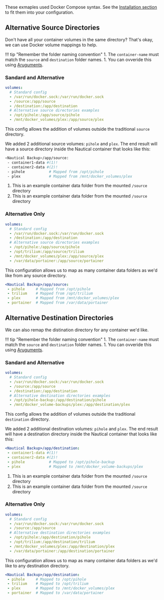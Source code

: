 These exmaples used Docker Compose syntax. See the [Installation section](./installation.md#docker-compose-example) to fit them into your configuration.

## Alternative Source Directories
Don't have all your container volumes in the same directory? That's okay, we can use Docker volume mappings to help.

!!! tip "Remember the folder naming convention"
    1. The `container-name` must match the `source` and `destination` folder names.
    1. You can ovveride this using [Aruguments](./arguments.md#override-source-directory).

### Sandard and Alternative
```yaml
volumes:
  # Standard config
  - /var/run/docker.sock:/var/run/docker.sock
  - /source:/app/source
  - /destination:/app/destination
  # Alternative source directories examples
  - /opt/pihole:/app/source/pihole
  - /mnt/docker_volumes/plex:/app/source/plex
```

This config allows the addition of volumes outside the traditional `source` directory.

We added 2 additional source volumes: `pihole` and `plex`. The end result will have a source directory inside the Nautical container that looks like this:

```bash
<Nautical Backup>/app/source:
 - container1-data #(1)!
 - container2-data #(2)!
 - pihole           # Mapped from /opt/pihole
 - plex             # Mapped from /mnt/docker_volumes/plex
```

1. This is an example container data folder from the mounted `/source` directory
2. This is an example container data folder from the mounted `/source` directory

### Alternative Only
```yaml
volumes:
  # Standard config
  - /var/run/docker.sock:/var/run/docker.sock
  - /destination:/app/destination
  # Alternative source directories examples
  - /opt/pihole:/app/source/pihole
  - /opt/trilium:/app/source/trilium
  - /mnt/docker_volumes/plex:/app/source/plex
  - /var/data/portainer:/app/source/portainer
```
This configuration allows us to map as many container data folders as we'd like from any source directory.
```yaml
<Nautical Backup>/app/source:
 - pihole     # Mapped from /opt/pihole
 - trilium    # Mapped from /opt/trilium
 - plex       # Mapped from /mnt/docker_volumes/plex
 - portainer  # Mapped from /var/data/portainer
```

## Alternative Destination Directories
We can also remap the distination directory for any container we'd like.

!!! tip "Remember the folder naming convention"
    1. The `container-name` must match the `source` and `destination` folder names.
    1. You can ovveride this using [Aruguments](./arguments.md#override-destination-directory).

### Sandard and Alternative
```yaml
volumes:
  # Standard config
  - /var/run/docker.sock:/var/run/docker.sock
  - /source:/app/source
  - /destination:/app/destination
  # Alternative destination directories examples
  - /opt/pihole-backup:/app/destination/pihole
  - /mnt/docker_volume-backups/plex:/app/destination/plex
```

This config allows the addition of volumes outside the traditional `destination` directory.

We added 2 additional destination volumes: `pihole` and `plex`. The end result will have a destination directory inside the Nautical container that looks like this:

```yaml
<Nautical Backup>/app/destination:
 - container1-data #(1)!
 - container2-data #(2)!
 - pihole           # Mapped to /opt/pihole-backup
 - plex             # Mapped to /mnt/docker_volume-backups/plex
```

1. This is an example container data folder from the mounted `/source` directory
2. This is an example container data folder from the mounted `/source` directory

### Alternative Only
```yaml
volumes:
  # Standard config
  - /var/run/docker.sock:/var/run/docker.sock
  - /source:/app/source
  # Alternative destination directories examples
  - /opt/pihole:/app/destination/pihole
  - /opt/trilium:/app/destination/trilium
  - /mnt/docker_volumes/plex:/app/destination/plex
  - /var/data/portainer:/app/destination/portainer
```
This configuration allows us to map as many container data folders as we'd like to any destination directory.
```yaml
<Nautical Backup>/app/destination:
 - pihole     # Mapped to /opt/pihole
 - trilium    # Mapped to /opt/trilium
 - plex       # Mapped to /mnt/docker_volumes/plex
 - portainer  # Mapped to /var/data/portainer
```